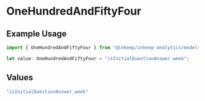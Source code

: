 # OneHundredAndFiftyFour

## Example Usage

```typescript
import { OneHundredAndFiftyFour } from "@inkeep/inkeep-analytics/models/operations";

let value: OneHundredAndFiftyFour = "isInitialQuestionAnswer_week";
```

## Values

```typescript
"isInitialQuestionAnswer_week"
```